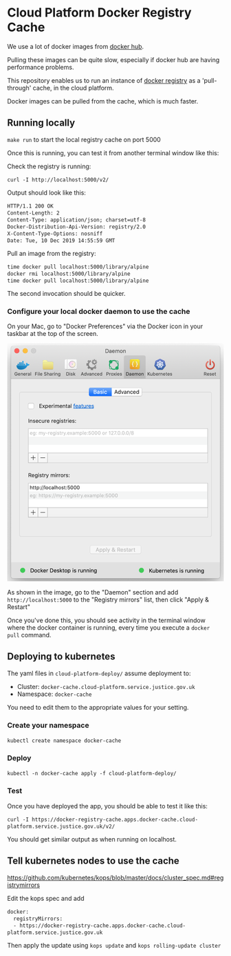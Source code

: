 # Cloud Platform Docker Registry Cache

We use a lot of docker images from [docker hub].

Pulling these images can be quite slow, especially if docker hub are having performance problems.

This repository enables us to run an instance of [docker registry] as a 'pull-through' cache, in the cloud platform.

Docker images can be pulled from the cache, which is much faster.

## Running locally

`make run` to start the local registry cache on port 5000

Once this is running, you can test it from another terminal
window like this:

Check the registry is running:

    curl -I http://localhost:5000/v2/

Output should look like this:

    HTTP/1.1 200 OK
    Content-Length: 2
    Content-Type: application/json; charset=utf-8
    Docker-Distribution-Api-Version: registry/2.0
    X-Content-Type-Options: nosniff
    Date: Tue, 10 Dec 2019 14:55:59 GMT

Pull an image from the registry:

    time docker pull localhost:5000/library/alpine
    docker rmi localhost:5000/library/alpine
    time docker pull localhost:5000/library/alpine

The second invocation should be quicker.

### Configure your local docker daemon to use the cache

On your Mac, go to "Docker Preferences" via the Docker icon in your taskbar at
the top of the screen.

![Configure docker for mac](images/configure-docker-mac.png)

As shown in the image, go to the "Daemon" section and add
`http://localhost:5000` to the "Registry mirrors" list, then click "Apply &
Restart"

Once you've done this, you should see activity in the terminal window where the
docker container is running, every time you execute a `docker pull` command.

## Deploying to kubernetes

The yaml files in `cloud-platform-deploy/` assume deployment to:

* Cluster: `docker-cache.cloud-platform.service.justice.gov.uk`
* Namespace: `docker-cache`

You need to edit them to the appropriate values for your setting.

### Create your namespace

`kubectl create namespace docker-cache`

### Deploy

`kubectl -n docker-cache apply -f cloud-platform-deploy/`

### Test

Once you have deployed the app, you should be able to test it like this:

    curl -I https://docker-registry-cache.apps.docker-cache.cloud-platform.service.justice.gov.uk/v2/

You should get similar output as when running on localhost.

## Tell kubernetes nodes to use the cache

https://github.com/kubernetes/kops/blob/master/docs/cluster_spec.md#registrymirrors

Edit the kops spec and add

    docker:
      registryMirrors:
      - https://docker-registry-cache.apps.docker-cache.cloud-platform.service.justice.gov.uk

Then apply the update using `kops update` and `kops rolling-update cluster`

[docker hub]: https://hub.docker.com/
[docker registry]: https://docs.docker.com/registry/recipes/mirror/
